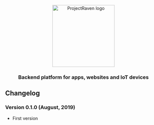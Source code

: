 <p align="center">
	<a href="https://github.com/ldonis/ProjectRaven" target="_blank">
		<img alt="ProjectRaven logo" width="200px" src="https://cdn.lesli.tech/projectraven/brand/projectraven-imagotipo-nomargin.svg" />
	</a>
</p>

<h3 align="center">Backend platform for apps, websites and IoT devices</h3>

## Changelog

### Version 0.1.0 (August, 2019)
- First version
